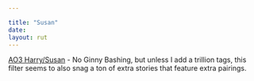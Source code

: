 ```yaml
---

title: "Susan"
date: 
layout: rut
---
```


[AO3 Harry/Susan](
https://archiveofourown.org/works?utf8=%E2%9C%93&commit=Sort+and+Filter&work_search%5Bsort_column%5D=revised_at&work_search%5Bother_tag_names%5D=&exclude_work_search%5Bcategory_ids%5D%5B%5D=23&work_search%5Bexcluded_tag_names%5D=Female+Harry+Potter%2CTrans+Male+Character%2CTrans+Character%2CTrans%2CFutanari%2CSlash%2CPre-Slash%2CMale+Slash%2CGen+or+Pre-Slash%2CLGBTQ+Themes%2CLGBTQ+Character%2CLGBTQ+Character+of+Color%2CCommunity%3A+lgbtfest%2CIncest%2CSibling+Incest%2CTwincest%2CGood+Voldemort+%28Harry+Potter%29%2CSomewhat+Good+Voldemort+%28Harry+Potter%29%2CGood+Tom+Riddle%2CGood+Lucius+Malfoy%2CGood+Vernon+Dursley%2CGood+Dudley+Dursley%2CSane+Tom+Riddle%2CSane+Voldemort+%28Harry+Potter%29%2CSeveritus+%7C+Severus+Snape+is+Harry+Potter%27s+Parent%2CNice+Severus+Snape%2CMentor+Severus+Snape%2CAlbus+Severus+Potter%2CScorpius+Malfoy%2FAlbus+Severus+Potter%2CLily+Evans+Potter%2FSeverus+Snape%2CHarry+Potter%2FSeverus+Snape%2CDraco+Malfoy%2FHarry+Potter%2CHermione+Granger%2FDraco+Malfoy%2CHermione+Granger%2FHarry+Potter%2CHermione+Granger%2FHarry+Potter%2FRon+Weasley%2CHermione+Granger%2FHarry+Potter%2FGinny+Weasley%2CHermione+Granger%2FDraco+Malfoy%2FHarry+Potter%2CHermione+Granger%2FDraco+Malfoy%2FTheodore+Nott%2CHermione+Granger%2FDraco+Malfoy%2FBlaise+Zabini%2CHermione+Granger%2FLucius+Malfoy%2CHermione+Granger%2FRemus+Lupin%2CSirius+Black%2FHermione+Granger%2CHermione+Granger%2FBellatrix+Black+Lestrange%2CBellatrix+Black+Lestrange%2FHarry+Potter%2CHarry+Potter%2FAndromeda+Black+Tonks%2CFleur+Delacour%2FHarry+Potter%2CFleur+Delacour%2FHermione+Granger%2CGinny+Weasley+Bashing%2CGood+Draco+Malfoy%2CGood+Slytherins%2CHermione+Granger%2FSeverus+Snape%2CHermione+Granger%2FNarcissa+Black+Malfoy%2CNarcissa+Black+Malfoy%2FHarry+Potter&work_search%5Bcrossover%5D=&work_search%5Bcomplete%5D=&work_search%5Bwords_from%5D=&work_search%5Bwords_to%5D=&work_search%5Bdate_from%5D=&work_search%5Bdate_to%5D=&work_search%5Bquery%5D=&work_search%5Blanguage_id%5D=&tag_id=Susan+Bones*s*Harry+Potter
) - No Ginny Bashing, but unless I add a trillion tags, this filter seems to
also snag a ton of extra stories that feature extra pairings. 
